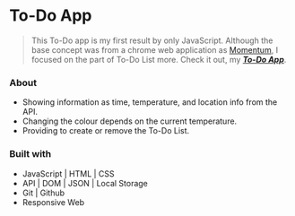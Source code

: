 # To-Do App

>This To-Do app is my first result by only JavaScript. Although the base concept was from a chrome web application as [Momentum](https://chrome.google.com/webstore/detail/momentum/laookkfknpbbblfpciffpaejjkokdgca?hl=fr), I focused on the part of To-Do List more. Check it out, my ***[To-Do App](https://jake-mg-shin.github.io/to-do-list-v1/)***.

### About

- Showing information as time, temperature, and location info from the API.
- Changing the colour depends on the current temperature.
- Providing to create or remove the To-Do List.

### Built with

- JavaScript | HTML | CSS
- API | DOM | JSON | Local Storage
- Git | Github
- Responsive Web

